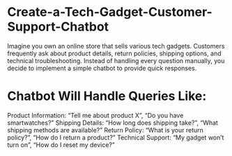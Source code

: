 # Create-a-Tech-Gadget-Customer-Support-Chatbot
Imagine you own an online store that sells various tech gadgets. Customers frequently ask about product details, return policies, shipping options, and technical troubleshooting. Instead of handling every question manually, you decide to implement a simple chatbot to provide quick responses.

# Chatbot Will Handle Queries Like:
Product Information: “Tell me about product X”, “Do you have smartwatches?”
Shipping Details: “How long does shipping take?”, “What shipping methods are available?”
Return Policy: “What is your return policy?”, “How do I return a product?”
Technical Support: “My gadget won’t turn on”, “How do I reset my device?”

